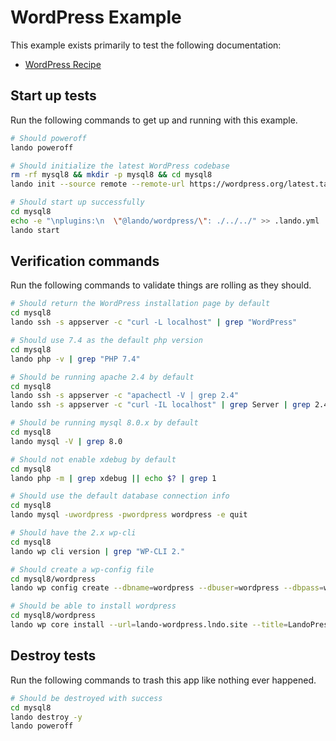 WordPress Example
=================

This example exists primarily to test the following documentation:

* [WordPress Recipe](https://docs.devwithlando.io/tutorials/wordpress.html)

Start up tests
--------------

Run the following commands to get up and running with this example.

```bash
# Should poweroff
lando poweroff

# Should initialize the latest WordPress codebase
rm -rf mysql8 && mkdir -p mysql8 && cd mysql8
lando init --source remote --remote-url https://wordpress.org/latest.tar.gz --recipe wordpress --webroot wordpress --name lando-wordpress-mysql8 --option database=mysql:8.0.22

# Should start up successfully
cd mysql8
echo -e "\nplugins:\n  \"@lando/wordpress/\": ./../../" >> .lando.yml
lando start
```

Verification commands
---------------------

Run the following commands to validate things are rolling as they should.

```bash
# Should return the WordPress installation page by default
cd mysql8
lando ssh -s appserver -c "curl -L localhost" | grep "WordPress"

# Should use 7.4 as the default php version
cd mysql8
lando php -v | grep "PHP 7.4"

# Should be running apache 2.4 by default
cd mysql8
lando ssh -s appserver -c "apachectl -V | grep 2.4"
lando ssh -s appserver -c "curl -IL localhost" | grep Server | grep 2.4

# Should be running mysql 8.0.x by default
cd mysql8
lando mysql -V | grep 8.0

# Should not enable xdebug by default
cd mysql8
lando php -m | grep xdebug || echo $? | grep 1

# Should use the default database connection info
cd mysql8
lando mysql -uwordpress -pwordpress wordpress -e quit

# Should have the 2.x wp-cli
cd mysql8
lando wp cli version | grep "WP-CLI 2."

# Should create a wp-config file
cd mysql8/wordpress
lando wp config create --dbname=wordpress --dbuser=wordpress --dbpass=wordpress --dbhost=database --force

# Should be able to install wordpress
cd mysql8/wordpress
lando wp core install --url=lando-wordpress.lndo.site --title=LandoPress --admin_user=admin --admin_email=mike@pirog.com --skip-email
```

Destroy tests
-------------

Run the following commands to trash this app like nothing ever happened.

```bash
# Should be destroyed with success
cd mysql8
lando destroy -y
lando poweroff
```
